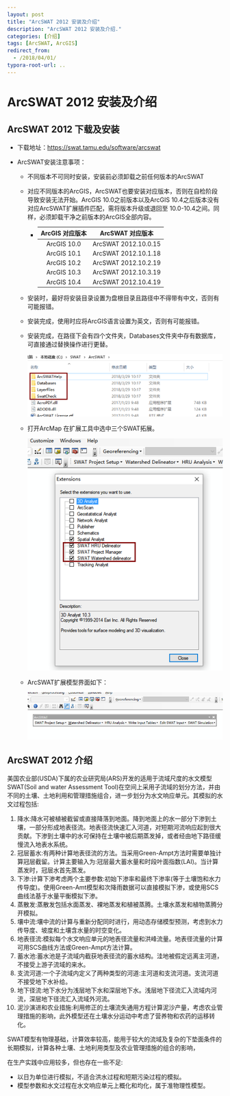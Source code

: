 ```yaml
---
layout: post
title: "ArcSWAT 2012 安装及介绍"
description: "ArcSWAT 2012 安装及介绍."
categories: [介绍]
tags: [ArcSWAT, ArcGIS]
redirect_from:
  - /2018/04/01/
typora-root-url: ..
---
```

# ArcSWAT 2012 安装及介绍

## ArcSWAT 2012 下载及安装

- 下载地址：https://swat.tamu.edu/software/arcswat

- ArcSWAT安装注意事项：

  - 不同版本不可同时安装，安装前必须卸载之前任何版本的ArcSWAT

  - 对应不同版本的ArcGIS，ArcSWAT也要安装对应版本，否则在自检阶段导致安装无法开始。ArcGIS 10.0之前版本以及ArcGIS 10.4之后版本没有对应ArcSWAT扩展插件匹配，需将版本升级或退回至 10.0-10.4之间。同样，必须卸载干净之前版本的ArcGIS全部内容。

    - | ArcGIS 对应版本 |   ArcSWAT 对应版本   |
      | :-------------: | :------------------: |
      |   ArcGIS 10.0   | ArcSWAT 2012.10.0.15 |
      |   ArcGIS 10.1   | ArcSWAT 2012.10.1.18 |
      |   ArcGIS 10.2   | ArcSWAT 2012.10.2.19 |
      |   ArcGIS 10.3   | ArcSWAT 2012.10.3.19 |
      |   ArcGIS 10.4   | ArcSWAT 2012.10.4.19 |

  - 安装时，最好将安装目录设置为盘根目录且路径中不得带有中文，否则有可能报错。

  - 安装完成，使用时应将ArcGIS语言设置为英文，否则有可能报错。

  - 安装完成，在路径下会有四个文件夹，Databases文件夹中存有数据库，可直接通过替换操作进行更替。

    ![52259222155](/_image/1522592221557.png)

  - 打开ArcMap 在扩展工具中选中三个SWAT拓展。

    ![52259279799](/_image/1522592797992.png)

  - ArcSWAT扩展模型界面如下：

    ![52259276181](/_image/1522592761811.png)

## ArcSWAT 2012 介绍

美国农业部(USDA)下属的农业研究局(ARS)开发的适用于流域尺度的水文模型SWAT(Soil and water Assessment Tool)在空间上采用子流域的划分方法，并由不同的土壤、土地利用和管理措施组合，进一步划分为水文响应单元。其模拟的水文过程包括:

1. 降水:降水可被植被截留或直接降落到地面。降到地面上的水一部分下渗到土壤，一部分形成地表径流。地表径流快速汇入河道，对短期河流响应起到很大贡献。下渗到土壤中的水可保持在土壤中被后期蒸发掉，或者经由地下路径缓慢流入地表水系统。
2. 冠层蓄水:有两种计算地表径流的方法。当采用Green-Ampt方法时需要单独计算冠层截留。计算主要输入为:冠层最大蓄水量和时段叶面指数(LAI)。当计算蒸发时，冠层水首先蒸发。
3. 下渗:计算下渗考虑两个主要参数:初始下渗率和最终下渗率(等于土壤饱和水力传导度)。使用Green-Amt模型和次降雨数据可以直接模拟下渗，或使用SCS曲线法基于水量平衡模拟下渗。
4. 蒸散发:蒸散发包括水面蒸发、裸地蒸发和植被蒸腾。土壤水蒸发和植物蒸腾分开模拟。
5. 壤中流:壤中流的计算与重新分配同时进行，用动态存储模型预测，考虑到水力传导度、坡度和土壤含水量的时空变化。
6. 地表径流:模拟每个水文响应单元的地表径流量和洪峰流量。地表径流量的计算可用SCS曲线方法或Green-Ampt方法计算。
7. 蓄水池:蓄水池是子流域内截获地表径流的蓄水结构。洼地被假定远离主河道，不接受上游子流域的来水。
8. 支流河道:一个子流域内定义了两种类型的河道:主河道和支流河道。支流河道不接受地下水补给。
9. 地下径流:地下水分为浅层地下水和深层地下水。浅层地下径流汇入流域内河流，深层地下径流汇入流域外河流。
10. 泥沙演进和农业措施:利用修正的土壤流失通用方程计算泥沙产量，考虑农业管理措施的影响，此外模型还在土壤水分运动中考虑了营养物和农药的运移转化。

SWAT模型有物理基础，计算效率较高，能用于较大的流域及复杂的下垫面条件的长期模拟，计算各种土壤、土地利用类型及农业管理措施的组合的影响，

在生产实践中应用较多，但也存在一些不足:

- 以日为单位进行模拟，不适合洪水过程和短期污染过程的模拟。
- 模型参数和水文过程在水文响应单元上概化和均化，属于准物理性模型。

